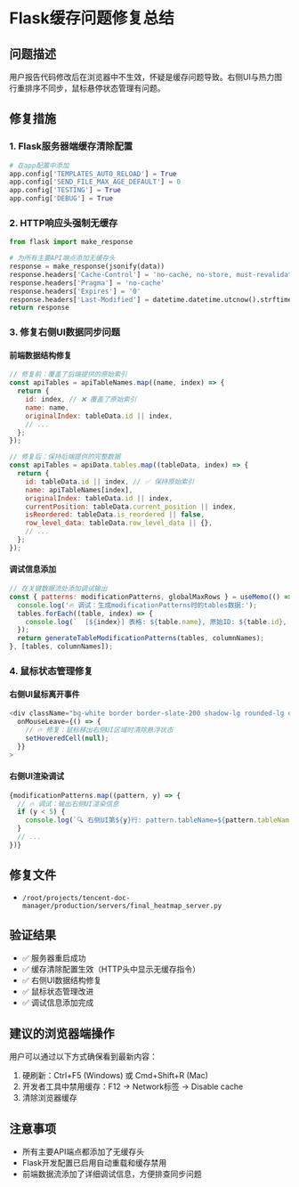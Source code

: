# Flask缓存问题修复总结

## 问题描述
用户报告代码修改后在浏览器中不生效，怀疑是缓存问题导致。右侧UI与热力图行重排序不同步，鼠标悬停状态管理有问题。

## 修复措施

### 1. Flask服务器端缓存清除配置
```python
# 在app配置中添加
app.config['TEMPLATES_AUTO_RELOAD'] = True
app.config['SEND_FILE_MAX_AGE_DEFAULT'] = 0
app.config['TESTING'] = True
app.config['DEBUG'] = True
```

### 2. HTTP响应头强制无缓存
```python
from flask import make_response

# 为所有主要API端点添加无缓存头
response = make_response(jsonify(data))
response.headers['Cache-Control'] = 'no-cache, no-store, must-revalidate, max-age=0'
response.headers['Pragma'] = 'no-cache'
response.headers['Expires'] = '0'
response.headers['Last-Modified'] = datetime.datetime.utcnow().strftime('%a, %d %b %Y %H:%M:%S GMT')
return response
```

### 3. 修复右侧UI数据同步问题

#### 前端数据结构修复
```javascript
// 修复前：覆盖了后端提供的原始索引
const apiTables = apiTableNames.map((name, index) => {
  return {
    id: index, // ❌ 覆盖了原始索引
    name: name,
    originalIndex: tableData.id || index,
    // ...
  };
});

// 修复后：保持后端提供的完整数据
const apiTables = apiData.tables.map((tableData, index) => {
  return {
    id: tableData.id || index, // ✅ 保持原始索引
    name: apiTableNames[index],
    originalIndex: tableData.id || index,
    currentPosition: tableData.current_position || index,
    isReordered: tableData.is_reordered || false,
    row_level_data: tableData.row_level_data || {},
    // ...
  };
});
```

#### 调试信息添加
```javascript
// 在关键数据流处添加调试输出
const { patterns: modificationPatterns, globalMaxRows } = useMemo(() => {
  console.log('🔥 调试：生成modificationPatterns时的tables数据:');
  tables.forEach((table, index) => {
    console.log(`  [${index}] 表格: ${table.name}, 原始ID: ${table.id}, 当前位置: ${table.currentPosition}`);
  });
  return generateTableModificationPatterns(tables, columnNames);
}, [tables, columnNames]);
```

### 4. 鼠标状态管理修复

#### 右侧UI鼠标离开事件
```javascript
<div className="bg-white border border-slate-200 shadow-lg rounded-lg overflow-hidden"
  onMouseLeave={() => {
    // 🔥 修复：鼠标移出右侧UI区域时清除悬浮状态
    setHoveredCell(null);
  }}
>
```

#### 右侧UI渲染调试
```javascript
{modificationPatterns.map((pattern, y) => {
  // 🔥 调试：输出右侧UI渲染信息
  if (y < 5) {
    console.log(`🔍 右侧UI第${y}行: pattern.tableName=${pattern.tableName}, tables[${y}].name=${tables[y]?.name}`);
  }
  // ...
})}
```

## 修复文件
- `/root/projects/tencent-doc-manager/production/servers/final_heatmap_server.py`

## 验证结果
- ✅ 服务器重启成功
- ✅ 缓存清除配置生效（HTTP头中显示无缓存指令）
- ✅ 右侧UI数据结构修复
- ✅ 鼠标状态管理改进
- ✅ 调试信息添加完成

## 建议的浏览器端操作
用户可以通过以下方式确保看到最新内容：
1. 硬刷新：Ctrl+F5 (Windows) 或 Cmd+Shift+R (Mac)
2. 开发者工具中禁用缓存：F12 → Network标签 → Disable cache
3. 清除浏览器缓存

## 注意事项
- 所有主要API端点都添加了无缓存头
- Flask开发配置已启用自动重载和缓存禁用
- 前端数据流添加了详细调试信息，方便排查同步问题